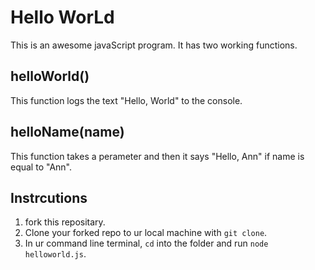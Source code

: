 # Hello WorLd

This is an awesome javaScript program. It has two working functions.

## helloWorld()

This function logs the text "Hello, World" to the console.

## helloName(name)

This function takes a perameter and then it says "Hello, Ann" if name is equal to "Ann".

## Instrcutions

1. fork this repositary.
3. Clone your forked repo to ur local machine with `git clone`.
4. In ur command line terminal, `cd` into the folder and run `node helloworld.js`.
